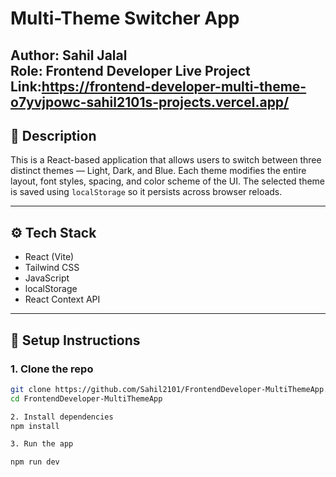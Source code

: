 # Multi-Theme Switcher App

**Author**: Sahil Jalal  
**Role**: Frontend Developer
**Live Project Link**:https://frontend-developer-multi-theme-o7yvjpowc-sahil2101s-projects.vercel.app/
---

## 📘 Description

This is a React-based application that allows users to switch between three distinct themes — Light, Dark, and Blue. Each theme modifies the entire layout, font styles, spacing, and color scheme of the UI. The selected theme is saved using `localStorage` so it persists across browser reloads.

---

## ⚙️ Tech Stack

- React (Vite)
- Tailwind CSS
- JavaScript
- localStorage
- React Context API

---

## 🚀 Setup Instructions

### 1. Clone the repo

```bash
git clone https://github.com/Sahil2101/FrontendDeveloper-MultiThemeApp.git
cd FrontendDeveloper-MultiThemeApp

2. Install dependencies
npm install

3. Run the app

npm run dev
